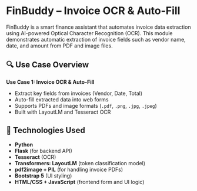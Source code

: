 # FinBuddy – Invoice OCR & Auto-Fill

FinBuddy is a smart finance assistant that automates invoice data extraction using AI-powered Optical Character Recognition (OCR). This module demonstrates automatic extraction of invoice fields such as vendor name, date, and amount from PDF and image files.

## 🔍 Use Case Overview

**Use Case 1: Invoice OCR & Auto-Fill**

- Extract key fields from invoices (Vendor, Date, Total)
- Auto-fill extracted data into web forms
- Supports PDFs and image formats (`.pdf`, `.png`, `.jpg`, `.jpeg`)
- Built with LayoutLM and Tesseract OCR

## 🧠 Technologies Used

- **Python**
- **Flask** (for backend API)
- **Tesseract** (OCR)
- **Transformers: LayoutLM** (token classification model)
- **pdf2image + PIL** (for handling invoice PDFs)
- **Bootstrap 5** (UI styling)
- **HTML/CSS + JavaScript** (frontend form and UI logic)
